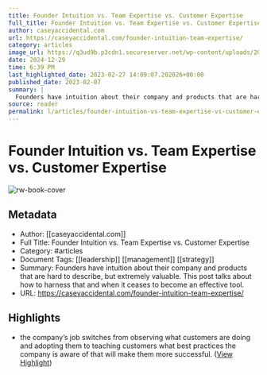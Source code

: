 ```yaml
---
title: Founder Intuition vs. Team Expertise vs. Customer Expertise
full_title: Founder Intuition vs. Team Expertise vs. Customer Expertise
author: caseyaccidental.com
url: https://caseyaccidental.com/founder-intuition-team-expertise/
category: articles
image_url: https://q3ud9b.p3cdn1.secureserver.net/wp-content/uploads/2023/01/Screen-Shot-2023-01-17-at-1.58.20-PM.png
date: 2024-12-29
time: 6:39 PM
last_highlighted_date: 2023-02-27 14:09:07.202026+00:00
published_date: 2023-02-07
summary: |
  Founders have intuition about their company and products that are hard to describe, but extremely valuable. This post talks about how to harness that and when it ceases to become an effective tool.
source: reader
permalink: l/articles/founder-intuition-vs-team-expertise-vs-customer-expertise
---
```

# Founder Intuition vs. Team Expertise vs. Customer Expertise

![rw-book-cover](https://q3ud9b.p3cdn1.secureserver.net/wp-content/uploads/2023/01/Screen-Shot-2023-01-17-at-1.58.20-PM.png)

## Metadata
- Author: [[caseyaccidental.com]]
- Full Title: Founder Intuition vs. Team Expertise vs. Customer Expertise
- Category: #articles
- Document Tags: [[leadership]] [[management]] [[strategy]] 
- Summary: Founders have intuition about their company and products that are hard to describe, but extremely valuable. This post talks about how to harness that and when it ceases to become an effective tool.
- URL: https://caseyaccidental.com/founder-intuition-team-expertise/

## Highlights
- the company’s job switches from observing what customers are doing and adopting them to teaching customers what best practices the company is aware of that will make them more successful. ([View Highlight](https://read.readwise.io/read/01gt9jnkgdfhnwsdbtfefxybsa))


